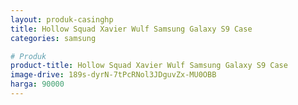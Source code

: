 ```yaml
---
layout: produk-casinghp
title: Hollow Squad Xavier Wulf Samsung Galaxy S9 Case
categories: samsung

# Produk
product-title: Hollow Squad Xavier Wulf Samsung Galaxy S9 Case
image-drive: 189s-dyrN-7tPcRNol3JDguvZx-MU0OBB
harga: 90000
---
```

